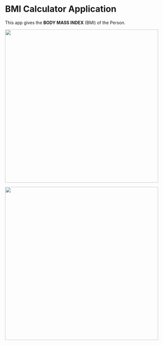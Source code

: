 # BMI Calculator Application

This app gives the **BODY MASS INDEX** (BMI) of the Person.

<img src="https://github.com/gargk747/Flutter/blob/master/bmicalculator_flutter
/assets/first.jpg" width="500">

<img src="https://github.com/gargk747/Flutter/blob/master/bmicalculator_flutter
/assets/example.gif" width="500">
